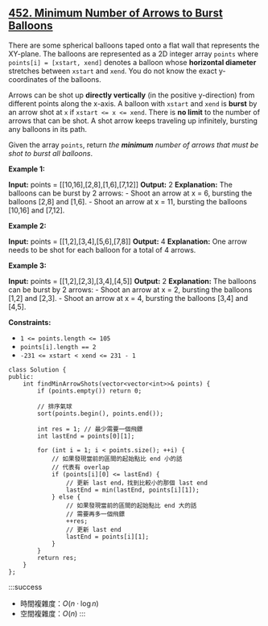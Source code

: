 ## [452\. Minimum Number of Arrows to Burst Balloons](https://leetcode.com/problems/minimum-number-of-arrows-to-burst-balloons/)

There are some spherical balloons taped onto a flat wall that represents the XY-plane. The balloons are represented as a 2D integer array `points` where `points[i] = [xstart, xend]` denotes a balloon whose **horizontal diameter** stretches between `xstart` and `xend`. You do not know the exact y-coordinates of the balloons.

Arrows can be shot up **directly vertically** (in the positive y-direction) from different points along the x-axis. A balloon with `xstart` and `xend` is **burst** by an arrow shot at `x` if `xstart <= x <= xend`. There is **no limit** to the number of arrows that can be shot. A shot arrow keeps traveling up infinitely, bursting any balloons in its path.

Given the array `points`, return _the **minimum** number of arrows that must be shot to burst all balloons_.

**Example 1:**

**Input:** points = \[\[10,16\],\[2,8\],\[1,6\],\[7,12\]\]
**Output:** 2
**Explanation:** The balloons can be burst by 2 arrows:
\- Shoot an arrow at x = 6, bursting the balloons \[2,8\] and \[1,6\].
\- Shoot an arrow at x = 11, bursting the balloons \[10,16\] and \[7,12\].

**Example 2:**

**Input:** points = \[\[1,2\],\[3,4\],\[5,6\],\[7,8\]\]
**Output:** 4
**Explanation:** One arrow needs to be shot for each balloon for a total of 4 arrows.

**Example 3:**

**Input:** points = \[\[1,2\],\[2,3\],\[3,4\],\[4,5\]\]
**Output:** 2
**Explanation:** The balloons can be burst by 2 arrows:
\- Shoot an arrow at x = 2, bursting the balloons \[1,2\] and \[2,3\].
\- Shoot an arrow at x = 4, bursting the balloons \[3,4\] and \[4,5\].

**Constraints:**

-   `1 <= points.length <= 105`
-   `points[i].length == 2`
-   `-231 <= xstart < xend <= 231 - 1`

```cpp=
class Solution {
public:
    int findMinArrowShots(vector<vector<int>>& points) {
        if (points.empty()) return 0;
        
        // 排序氣球
        sort(points.begin(), points.end());
        
        int res = 1; // 最少需要一個飛鏢
        int lastEnd = points[0][1];
        
        for (int i = 1; i < points.size(); ++i) {
            // 如果發現當前的區間的起始點比 end 小的話
            // 代表有 overlap
            if (points[i][0] <= lastEnd) {
                // 更新 last end，找到比較小的那個 last end
                lastEnd = min(lastEnd, points[i][1]);
            } else {
                // 如果發現當前的區間的起始點比 end 大的話
                // 需要再多一個飛鏢
                ++res;
                // 更新 last end
                lastEnd = points[i][1];
            }
        }
        return res;        
    }
};
```

:::success
- 時間複雜度：$O(n \cdot \log n)$
- 空間複雜度：$O(n)$
:::
